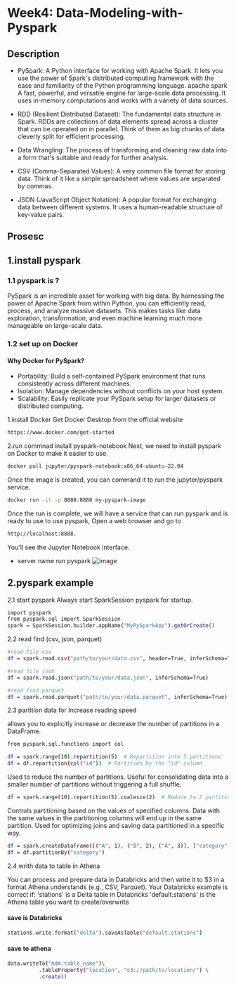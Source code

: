 # Week4: Data-Modeling-with-Pyspark

## Description
- PySpark:  A Python interface for working with Apache Spark. It lets you use the power of Spark's distributed computing framework with the ease and familiarity of the Python programming language. apache spark A fast, powerful, and versatile engine for large-scale data processing. It uses in-memory computations and works with a variety of data sources.

- RDD (Resilient Distributed Dataset): The fundamental data structure in Spark. RDDs are collections of data elements spread across a cluster that can be operated on in parallel. Think of them as big chunks of data cleverly split for efficient processing.

- Data Wrangling: The process of transforming and cleaning raw data into a form that's suitable and ready for further analysis.

- CSV (Comma-Separated Values):  A very common file format for storing data. Think of it like a simple spreadsheet where values are separated by commas.

- JSON (JavaScript Object Notation): A popular format for exchanging data between different systems. It uses a human-readable structure of key-value pairs.

## Prosesc
## 1.install pyspark 

### 1.1 pyspark is ?

PySpark is an incredible asset for working with big data. By harnessing the power of Apache Spark from within Python, you can efficiently read, process, and analyze massive datasets. This makes tasks like data exploration, transformation, and even machine learning much more manageable on large-scale data.

### 1.2 set up on Docker
#### Why Docker for PySpark?
- Portability: Build a self-contained PySpark environment that runs consistently across different machines.
- Isolation: Manage dependencies without conflicts on your host system.
- Scalability: Easily replicate your PySpark setup for larger datasets or distributed computing.

1.install Docker
Get Docker Desktop from the official website
```bash
https://www.docker.com/get-started
```

2.run commnad install pyspark-notebook
  Next, we need to install pyspark on Docker to make it easier to use.
```bash
docker pull jupyter/pyspark-notebook:x86_64-ubuntu-22.04
```

Once the image is created, you can command it to run the jupyter/pyspark  service.
```bash
docker run -it -p 8888:8888 my-pyspark-image
```
Once the run is complete, we will have a service that can run pyspark and is ready to use to use pyspark, Open a web browser and go to 
```bash
http://localhost:8888. 
```
You'll see the Jupyter Notebook interface.  

- server name run pyspark
![image](https://github.com/jirasaksaimekJijo/Week4-Data-Warehouse-with-Pyspark/assets/116647943/dfedfdce-9660-43fc-9449-0c1f7483b6fe)


## 2.pyspark example 
2.1 start pyspark
Always start SparkSession pyspark for startup.
```bash
import pyspark
from pyspark.sql import SparkSession
spark = SparkSession.builder.appName("MyPySparkApp").getOrCreate()
```

2.2 read find (csv, json, parquet)
```bash
#read file csv
df = spark.read.csv("path/to/your/data.csv", header=True, inferSchema=True)

#read file json
df = spark.read.json("path/to/your/data.json", inferSchema=True)

#read find parquet
df = spark.read.parquet("path/to/your/data.parquet", inferSchema=True)
```
2.3 partition data for Increase reading speed

allows you to explicitly increase or decrease the number of partitions in a DataFrame.
```bash
from pyspark.sql.functions import col

df = spark.range(10).repartition(5)  # Repartition into 5 partitions
df = df.repartition(col("id"))  # Partition by the "id" column
```
Used to reduce the number of partitions. Useful for consolidating data into a smaller number of partitions without triggering a full shuffle.
```bash
df = spark.range(10).repartition(5).coalesce(2)  # Reduce to 2 partitions
```
Controls partitioning based on the values of specified columns. Data with the same values in the partitioning columns will end up in the same partition. Used for optimizing joins and saving data partitioned in a specific way.
```bash
df = spark.createDataFrame([("A", 1), ("B", 2), ("A", 3)], ["category", "value"])
df = df.partitionBy("category") 
```

2.4 writh data to table in Athena

You can process and prepare data in Databricks and then write it to S3 in a format Athena understands (e.g., CSV, Parquet).
Your Databricks example is correct if: 
'stations' is a Delta table in Databricks 'default.stations' is the Athena table you want to create/overwrite

#### save is Databricks
```bash
stations.write.format("delta").saveAsTable("default.stations")
```

#### save to athena
```bash
data.writeTo("mdm.table_name")\
          .tableProperty("location", "s3://path/to/location/") \
          .create()
```
